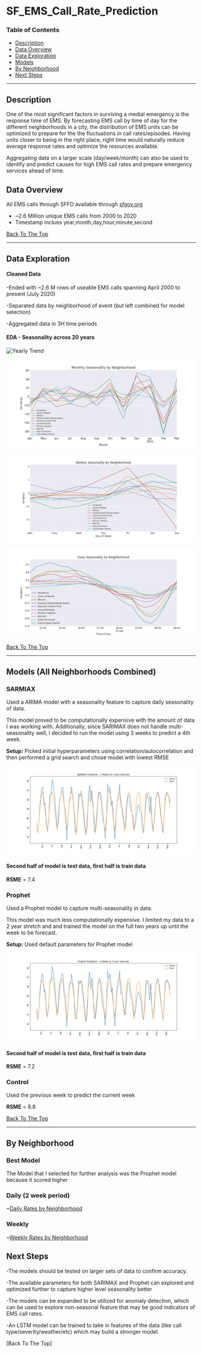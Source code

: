# SF_EMS_Call_Rate_Prediction

### Table of Contents

- [Description](#description)
- [Data Overview](#data-overview)
- [Data Exploration](#data-exploration)
- [Models](#models)
- [By Neighborhood](#by-neighborhood)
- [Next Steps](#next-steps)

---

## Description

One of the most significant factors in surviving a medial emergency is the response time of EMS. By forecasting EMS call by time of day for the different neighborhoods in a city, the distribution of EMS units can be optimized to prepare for the the fluctuations in call rates/episodes. Having units closer to being in the right place, right time would naturally reduce average response rates and optimize the resources available.

Aggregating data on a larger scale (day/week/month) can also be used to identify and predict causes for high EMS call rates and prepare emergency services ahead of time.

## Data Overview

All EMS calls through SFFD available through [sfgov.org](https://data.sfgov.org/Public-Safety/Fire-Department-Calls-for-Service/nuek-vuh3)
 - ~2.6 Million unique EMS calls from 2000 to 2020
 - Timestamp inclues year,month,day,hour,minute,second
 


[Back To The Top](#read-me-template)

---

## Data Exploration

#### Cleaned Data
-Ended with ~2.6 M rows of useable EMS calls spanning April 2000 to present (July 2020)

-Separated data by neighborhood of event (but left combined for model selection)

-Aggregated data in 3H time periods

#### EDA - Seasonality across 20 years
![Yearly Trend](/Photos/Yearly_Neigh.png)

![Monthly Seasonality](/Photos/Monthly_Neigh.png)

![Weekly Seasonality](/Photos/Weekly_Neigh.png)

![Daily Seasonality](/Photos/Daily_Neigh.png)

[Back To The Top](#read-me-template)

---

## Models (All Neighborhoods Combined)
### SARMIAX

Used a ARIMA model with a seasonality feature to capture daily seasonality of data.

This model proved to be computationally expensive with the amount of data I was working with. Additionally, since SARIMAX does not handle multi-seasonality well, I decided to run the model using 3 weeks to predict a 4th week.

**Setup:** Picked initial hyperparameters using correlation/autocorrelation and then performed a grid search and chose model with lowest RMSE

![SARIMAX Model 1 Week Prediction](/Photos/ARIMA_pred.png)
#### Second half of model is test data, first half is train data

**RSME**  = 7.4

### Prophet

Used a Prophet model to capture multi-seasonality in data.

This model was much less computationally expensive. I limited my data to a 2 year stretch and and trained the model on the full two years up until the week to be forecast.

**Setup:** Used default parameters for Prophet model

![Prophet Model 1 Week Prediction](/Photos/Proph_pred_week.png)
#### Second half of model is test data, first half is train data

**RSME**  = 7.2

### Control

Used the previous week to predict the current week

**RSME**  = 8.8

[Back To The Top](#read-me-template)

---

## By Neighborhood
### Best Model
The Model that I selected for further analysis was the Prophet model because it scored higher

### Daily (2 week period)

~[Daily Rates by Neighborhood](/Photos/3H_Daily_Neigh.png)

### Weekly

~[Weekly Rates by Neighborhood](/Photos/Daily_Pred_Neigh.png)


## Next Steps
-The models should be tested on larger sets of data to confirm accuracy. 

-The available parameters for both SARIMAX and Prophet can explored and optimized further to capture higher level seasonality better

-The models can be expanded to be utilized for anomaly detection, which can be used to explore non-seasonal feature that may be good indicators of EMS call rates.

-An LSTM model can be trained to take in features of the data (like call type/severity/weather/etc) which may build a stronger model.

[Back To The Top]


